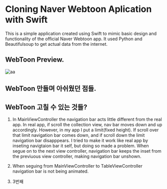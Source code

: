 # Cloning Naver Webtoon Aplication with Swift 

This is a simple application created using Swift to mimic basic design and functionality of the official Naver Webtoon app. It used Python and Beautifulsoup to get actual data from the internet.



## WebToon Preview.

![aa](https://user-images.githubusercontent.com/48948578/111142095-a51c1800-85c7-11eb-9b25-de70c05887b2.gif)


## WebToon 만들며 아쉬웠던 점들.



## WebToon 고칠 수 있는 것들?

1. In MainViewController the navigation bar acts little different from the real app. In real app, if scroll the collection view, nav bar moves down and up accordingly. However, in my app I put a limit(fixed height). If scroll over that limit navigation bar comes down, and if scroll down the limit navigation bar disapppears. I tried to make it work like real app by inseting navigtaion bar it self, but doing so made a problem. When segue on to the next view controller, navigation bar keeps the inset from the previuous view controller, making navigation bar unshown. 

2. When seguing from MainViewController to TableViewController navigation bar is not being animated. 

3. 3번째


